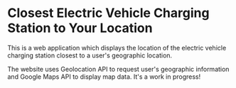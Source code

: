 # Closest Electric Vehicle Charging Station to Your Location

This is a web application which displays the location of the electric vehicle charging station closest to a user's geographic location.

The website uses Geolocation API to request user's geographic information and Google Maps API to display map data. It's a work in progress!